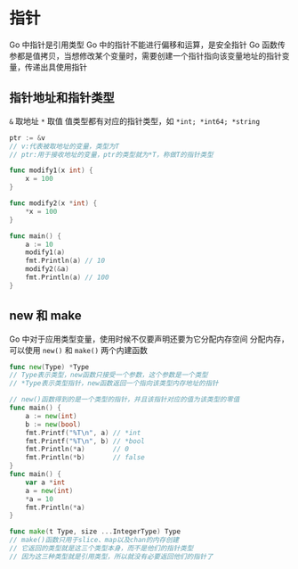 # 指针
Go 中指针是引用类型
Go 中的指针不能进行偏移和运算，是安全指针
Go 函数传参都是值拷贝，当想修改某个变量时，需要创建一个指针指向该变量地址的指针变量，传递出具使用指针

## 指针地址和指针类型
`&` 取地址
`*` 取值
值类型都有对应的指针类型，如 `*int; *int64; *string`
```go
ptr := &v
// v:代表被取地址的变量，类型为T
// ptr:用于接收地址的变量，ptr的类型就为*T，称做T的指针类型

func modify1(x int) {
	x = 100
}

func modify2(x *int) {
	*x = 100
}

func main() {
	a := 10
	modify1(a)
	fmt.Println(a) // 10
	modify2(&a)
	fmt.Println(a) // 100
}
```

## new 和 make
Go 中对于应用类型变量，使用时候不仅要声明还要为它分配内存空间
分配内存，可以使用 `new()` 和 `make()` 两个内建函数
```go
func new(Type) *Type
// Type表示类型，new函数只接受一个参数，这个参数是一个类型
// *Type表示类型指针，new函数返回一个指向该类型内存地址的指针

// new()函数得到的是一个类型的指针，并且该指针对应的值为该类型的零值
func main() {
	a := new(int)
	b := new(bool)
	fmt.Printf("%T\n", a) // *int
	fmt.Printf("%T\n", b) // *bool
	fmt.Println(*a)       // 0
	fmt.Println(*b)       // false
}	
func main() {
	var a *int
	a = new(int)
	*a = 10
	fmt.Println(*a)
}

func make(t Type, size ...IntegerType) Type
// make()函数只用于slice、map以及chan的内存创建
// 它返回的类型就是这三个类型本身，而不是他们的指针类型
// 因为这三种类型就是引用类型，所以就没有必要返回他们的指针了
```